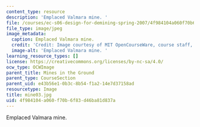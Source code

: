 ```yaml
---
content_type: resource
description: 'Emplaced Valmara mine. '
file: /courses/ec-s06-design-for-demining-spring-2007/4f984104a060f70b6f83d46ba81d837a_mine03.jpg
file_type: image/jpeg
image_metadata:
  caption: Emplaced Valmara mine.
  credit: 'Credit: Image courtesy of MIT OpenCourseWare, course staff, and students.'
  image-alt: 'Emplaced Valmara mine. '
learning_resource_types: []
license: https://creativecommons.org/licenses/by-nc-sa/4.0/
ocw_type: OCWImage
parent_title: Mines in the Ground
parent_type: CourseSection
parent_uid: e43b56e1-0b3c-8b54-f1a2-14e7d37158ad
resourcetype: Image
title: mine03.jpg
uid: 4f984104-a060-f70b-6f83-d46ba81d837a
---
```

Emplaced Valmara mine. 